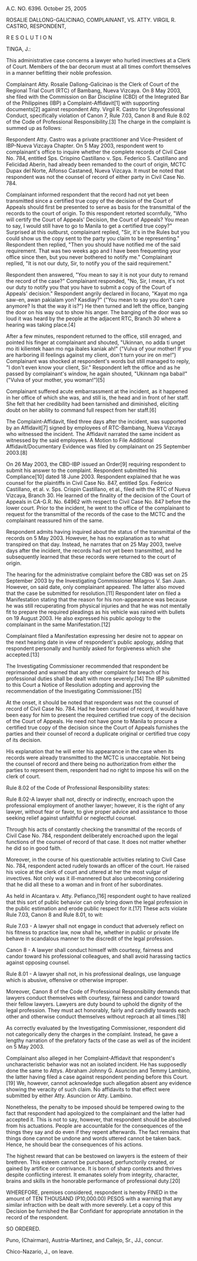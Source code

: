 A.C. NO. 6396. October 25, 2005

  

ROSALIE DALLONG-GALICINAO, COMPLAINANT, VS. ATTY. VIRGIL R. CASTRO, RESPONDENT,

  

R E S O L U T I O N

  

TINGA, J.:

  

This administrative case concerns a lawyer who hurled invectives at a Clerk of Court. Members of the bar decorum must at all times comfort themselves in a manner befitting their noble profession.

  

Complainant Atty. Rosalie Dallong-Galicinao is the Clerk of Court of the Regional Trial Court (RTC) of Bambang, Nueva Vizcaya. On 8 May 2003, she filed with the Commission on Bar Discipline (CBD) of the Integrated Bar of the Philippines (IBP) a Complaint-Affidavit[1] with supporting documents[2] against respondent Atty. Virgil R. Castro for Unprofessional Conduct, specifically violation of Canon 7, Rule 7.03, Canon 8 and Rule 8.02 of the Code of Professional Responsibility.[3] The charge in the complaint is summed up as follows:

  

Respondent Atty. Castro was a private practitioner and Vice-President of IBP-Nueva Vizcaya Chapter. On 5 May 2003, respondent went to complainant's office to inquire whether the complete records of Civil Case No. 784, entitled Sps. Crispino Castillano v. Sps. Federico S. Castillano and Felicidad Aberin, had already been remanded to the court of origin, MCTC Dupax del Norte, Alfonso Castaned, Nueva Vizcaya. It must be noted that respondent was not the counsel of record of either party in Civil Case No. 784.

  

Complainant informed respondent that the record had not yet been transmitted since a certified true copy of the decision of the Court of Appeals should first be presented to serve as basis for the transmittal of the records to the court of origin. To this respondent retorted scornfully, "Who will certify the Court of Appeals' Decision, the Court of Appeals? You mean to say, I would still have to go to Manila to get a certified true copy?" Surprised at this outburst, complainant replied, "Sir, it's in the Rules but you could show us the copy sent to the party you claim to be representing." Respondent then replied, "Then you should have notified me of the said requirement. That was two weeks ago and I have been frequenting your office since then, but you never bothered to notify me." Complainant replied, "It is not our duty, Sir, to notify you of the said requirement."

  

Respondent then answered, "You mean to say it is not your duty to remand the record of the case?" Complainant responded, "No, Sir, I mean, it's not our duty to notify you that you have to submit a copy of the Court of Appeals' decision." Respondent angrily declared in Ilocano, "Kayat mo nga saw-en, awan pakialam yon? Kasdiay?" ("You mean to say you don't care anymore? Is that the way it is?") He then turned and left the office, banging the door on his way out to show his anger. The banging of the door was so loud it was heard by the people at the adjacent RTC, Branch 30 where a hearing was taking place.[4]

  

After a few minutes, respondent returned to the office, still enraged, and pointed his finger at complainant and shouted, "Ukinnan, no adda ti unget mo iti kilientek haan mo nga ibales kaniak ah!" ("Vulva of your mother! If you are harboring ill feelings against my client, don't turn your ire on me!") Complainant was shocked at respondent's words but still managed to reply, "I don't even know your client, Sir." Respondent left the office and as he passed by complainant's window, he again shouted, "Ukinnam nga babai!" ("Vulva of your mother, you woman!")[5]

  

Complainant suffered acute embarrassment at the incident, as it happened in her office of which she was, and still is, the head and in front of her staff. She felt that her credibility had been tarnished and diminished, eliciting doubt on her ability to command full respect from her staff.[6]

  

The Complaint-Affidavit, filed three days after the incident, was supported by an Affidavit[7] signed by employees of RTC-Bambang, Nueva Vizcaya who witnessed the incident. The Affidavit narrated the same incident as witnessed by the said employees. A Motion to File Additional Affidavit/Documentary Evidence was filed by complainant on 25 September 2003.[8]

  

On 26 May 2003, the CBD-IBP issued an Order[9] requiring respondent to submit his answer to the complaint. Respondent submitted his Compliance[10] dated 18 June 2003. Respondent explained that he was counsel for the plaintiffs in Civil Case No. 847, entitled Sps. Federico Castillano, et al. v. Sps. Crispin Castillano, et al., filed with the RTC of Nueva Vizcaya, Branch 30. He learned of the finality of the decision of the Court of Appeals in CA-G.R. No. 64962 with respect to Civil Case No. 847 before the lower court. Prior to the incident, he went to the office of the complainant to request for the transmittal of the records of the case to the MCTC and the complainant reassured him of the same.

  

Respondent admits having inquired about the status of the transmittal of the records on 5 May 2003. However, he has no explanation as to what transpired on that day. Instead, he narrates that on 25 May 2003, twelve days after the incident, the records had not yet been transmitted, and he subsequently learned that these records were returned to the court of origin.

  

The hearing for the administrative complaint before the CBD was set on 25 September 2003 by the Investigating Commissioner Milagros V. San Juan. However, on said date, only complainant appeared. The latter also moved that the case be submitted for resolution.[11] Respondent later on filed a Manifestation stating that the reason for his non-appearance was because he was still recuperating from physical injuries and that he was not mentally fit to prepare the required pleadings as his vehicle was rained with bullets on 19 August 2003. He also expressed his public apology to the complainant in the same Manifestation.[12]

  

Complainant filed a Manifestation expressing her desire not to appear on the next hearing date in view of respondent's public apology, adding that respondent personally and humbly asked for forgiveness which she accepted.[13]

  

The Investigating Commissioner recommended that respondent be reprimanded and warned that any other complaint for breach of his professional duties shall be dealt with more severely.[14] The IBP submitted to this Court a Notice of Resolution adopting and approving the recommendation of the Investigating Commissioner.[15]

  

At the onset, it should be noted that respondent was not the counsel of record of Civil Case No. 784. Had he been counsel of record, it would have been easy for him to present the required certified true copy of the decision of the Court of Appeals. He need not have gone to Manila to procure a certified true copy of the decision since the Court of Appeals furnishes the parties and their counsel of record a duplicate original or certified true copy of its decision.

  

His explanation that he will enter his appearance in the case when its records were already transmitted to the MCTC is unacceptable. Not being the counsel of record and there being no authorization from either the parties to represent them, respondent had no right to impose his will on the clerk of court.

  

Rule 8.02 of the Code of Professional Responsibility states:

Rule 8.02-A lawyer shall not, directly or indirectly, encroach upon the professional employment of another lawyer; however, it is the right of any lawyer, without fear or favor, to give proper advice and assistance to those seeking relief against unfaithful or neglectful counsel.

Through his acts of constantly checking the transmittal of the records of Civil Case No. 784, respondent deliberately encroached upon the legal functions of the counsel of record of that case. It does not matter whether he did so in good faith.

  

Moreover, in the course of his questionable activities relating to Civil Case No. 784, respondent acted rudely towards an officer of the court. He raised his voice at the clerk of court and uttered at her the most vulgar of invectives. Not only was it ill-mannered but also unbecoming considering that he did all these to a woman and in front of her subordinates.

  

As held in Alcantara v. Atty. Pefianco,[16] respondent ought to have realized that this sort of public behavior can only bring down the legal profession in the public estimation and erode public respect for it.[17] These acts violate Rule 7.03, Canon 8 and Rule 8.01, to wit:

Rule 7.03 - A lawyer shall not engage in conduct that adversely reflect on his fitness to practice law, now shall he, whether in public or private life behave in scandalous manner to the discredit of the legal profession.

  

Canon 8 - A lawyer shall conduct himself with courtesy, fairness and candor toward his professional colleagues, and shall avoid harassing tactics against opposing counsel.

  

Rule 8.01 - A lawyer shall not, in his professional dealings, use language which is abusive, offensive or otherwise improper.

Moreover, Canon 8 of the Code of Professional Responsibility demands that lawyers conduct themselves with courtesy, fairness and candor toward their fellow lawyers. Lawyers are duty bound to uphold the dignity of the legal profession. They must act honorably, fairly and candidly towards each other and otherwise conduct themselves without reproach at all times.[18]

  

As correctly evaluated by the Investigating Commissioner, respondent did not categorically deny the charges in the complaint. Instead, he gave a lengthy narration of the prefatory facts of the case as well as of the incident on 5 May 2003.

  

Complainant also alleged in her Complaint-Affidavit that respondent's uncharacteristic behavior was not an isolated incident. He has supposedly done the same to Attys. Abraham Johnny G. Asuncion and Temmy Lambino, the latter having filed a case against respondent pending before this Court.[19] We, however, cannot acknowledge such allegation absent any evidence showing the veracity of such claim. No affidavits to that effect were submitted by either Atty. Asuncion or Atty. Lambino.

  

Nonetheless, the penalty to be imposed should be tempered owing to the fact that respondent had apologized to the complainant and the latter had accepted it. This is not to say, however, that respondent should be absolved from his actuations. People are accountable for the consequences of the things they say and do even if they repent afterwards. The fact remains that things done cannot be undone and words uttered cannot be taken back. Hence, he should bear the consequences of his actions.

  

The highest reward that can be bestowed on lawyers is the esteem of their brethren. This esteem cannot be purchased, perfunctorily created, or gained by artifice or contrivance. It is born of sharp contexts and thrives despite conflicting interest. It emanates solely from integrity, character, brains and skills in the honorable performance of professional duty.[20]

  

WHEREFORE, premises considered, respondent is hereby FINED in the amount of TEN THOUSAND (P10,000.00) PESOS with a warning that any similar infraction with be dealt with more severely. Let a copy of this Decision be furnished the Bar Confidant for appropriate annotation in the record of the respondent.

  

SO ORDERED.

  

Puno, (Chairman), Austria-Martinez, and Callejo, Sr., JJ., concur.

  

Chico-Nazario, J., on leave.